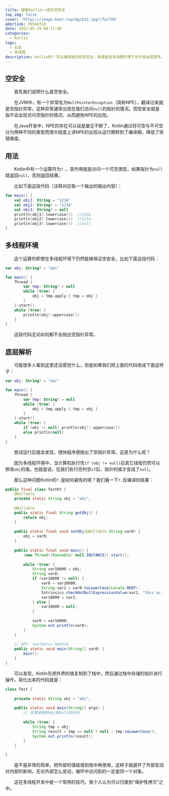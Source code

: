 ```yaml
---
title: 破解Kotlin——绝对空安全
top_img: false
cover: 'https://image.kmar.top/bg/b22.jpg!/fw/700'
abbrlink: 3954bf28
date: 2022-05-29 08:17:00
categories:
  - Kotlin
tags:
  - 日志
  - 多线程
description: Kotlin的?.可以确保绝对的空安全，即使是在多线程环境下也不会出现意外，那么底层是如何实现的呢？
---
```


## 空安全

&emsp;&emsp;首先我们说明什么是空安全。

&emsp;&emsp;在JVM中，有一个异常名为`NullPointerException`（简称NPE），翻译过来就是空指针异常，这种异常通常出现在我们访问`null`的指针的情况。而空安全就是指不会出现访问空指针的情况，从而避免NPE的出现。

&emsp;&emsp;在Java开发中，NPE的存在可以说是屡见不鲜了，Kotlin通过将可空与不可空分为两种不同的类型而很大程度上讲NPE的出现从运行期转到了编译期，降低了排错难度。

## 用法

&emsp;&emsp;Kotlin中有一个运算符为`?.`，其作用就是访问一个可空类型，如果指针为`null`就返回`null`，否则返回结果。

&emsp;&emsp;比如下面这段代码（注释对应每一个输出的输出内容）：

```kotlin
fun main() {
    val obj1: String = "123A"
    val obj2: String? = "123A"
    val obj3: String? = null
    println(obj1?.lowercase())  //123a
    println(obj2?.lowercase())  //123a
    println(obj3?.lowercase())  //null
}
```

## 多线程环境

&emsp;&emsp;这个运算符即使在多线程环境下仍然能够保证空安全，比如下面这段代码：

```kotlin
var obj: String? = "abc"

fun main() {
    Thread {
        var tmp: String? = null
        while (true) {
            obj = tmp.apply { tmp = obj }
        }
    }.start()
    while (true) {
        println(obj?.uppercase())
    }
}
```

&emsp;&emsp;这段代码无论如何都不会抛出空指针异常。

## 底层解析

&emsp;&emsp;可能很多人看到这里还没感觉什么，但是如果我们把上面的代码改成下面这样子：

```kotlin
var obj: String? = "abc"

fun main() {
    Thread {
        var tmp: String? = null
        while (true) {
            obj = tmp.apply { tmp = obj }
        }
    }.start()
    while (true) {
        if (obj != null) println(obj!!.uppercase())
        else println(null)
    }
}
```

&emsp;&emsp;尝试运行后就会发现，很快程序便抛出了空指针异常。这是为什么呢？

&emsp;&emsp;因为多线程环境中，当计算机执行完`if (obj != null)`后其它线程仍然可以修改`obj`的值。也就是说，在我们执行完判空`if`后，指针的值才变成了`null`。

&emsp;&emsp;那么这种问题Kotlin的`?.`是如何避免的呢？我们看一下`?.`反编译的结果：

```java
public final class TestKt {
    @Nullable
    private static String obj = "abc";
    
    @Nullable
    public static final String getObj() {
        return obj;
    }
    
    public static final void setObj(@Nullable String var0) {
        obj = var0;
    }
    
    public static final void main() {
        (new Thread((Runnable) null.INSTANCE)).start();
        
        while (true) {
            String var10000 = obj;
            String var0;
            if (var10000 != null) {
                var0 = var10000;
                String var1 = var0.toLowerCase(Locale.ROOT);
                Intrinsics.checkNotNullExpressionValue(var1, "this as java.lang.String).toLowerCase(Locale.ROOT)");
                var10000 = var1;
            } else {
                var10000 = null;
            }
            
            var0 = var10000;
            System.out.println(var0);
        }
    }
    
    // $FF: synthetic method
    public static void main(String[] var0) {
        main();
    }
}
```

&emsp;&emsp;可以发现，Kotlin先把外界的值复制到了栈中，然后通过栈中存储的指针进行操作，简化出来的代码就是：

```java
class Test {
    
    private static String obj = "abc";
    
    public static void main(String[] args) {
        // 这里省略把obj赋null的代码
        
        while (true) {
            String tmp = obj;
            String result = tmp == null ? null : tmp.toLowerCase();
            System.out.println(result);
        }
    }

}
```

&emsp;&emsp;是不是非常的简单，把外部的值赋值到栈中再使用，这样子就避开了外部变动对内部的影响，无论外部怎么变动，循环中访问到的一定是同一个对象。

&emsp;&emsp;这在多线程开发中是一个常用的技巧，我个人认为可以归类到“保护性拷贝”之中。